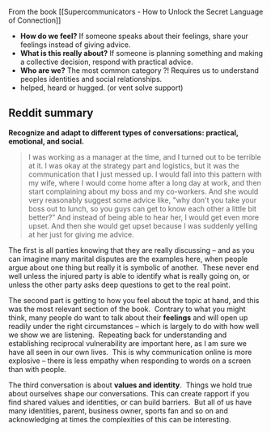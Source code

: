 From the book [[Supercommunicators - How to Unlock the Secret Language of Connection]]

- **How do we feel?** 
  If someone speaks about their feelings, share your feelings instead of giving advice.
- **What is this really about?**
  If someone is planning something and making a collective decision, respond with practical advice.
- **Who are we?**
  The most common category ?!
  Requires us to understand peoples identities and social relationships.
- helped, heard or hugged. (or vent solve support)

## Reddit summary

**Recognize and adapt to different types of conversations: practical, emotional, and social.**  

> I was working as a manager at the time, and I turned out to be terrible at it. I was okay at the strategy part and logistics, but it was the communication that I just messed up. I would fall into this pattern with my wife, where I would come home after a long day at work, and then start complaining about my boss and my co-workers. And she would very reasonably suggest some advice like, "why don't you take your boss out to lunch, so you guys can get to know each other a little bit better?" And instead of being able to hear her, I would get even more upset. And then she would get upset because I was suddenly yelling at her just for giving me advice.

The first is all parties knowing that they are really discussing – and as you can imagine many marital disputes are the examples here, when people argue about one thing but really it is symbolic of another.  These never end well unless the injured party is able to identify what is really going on, or unless the other party asks deep questions to get to the real point.

The second part is getting to how you feel about the topic at hand, and this was the most relevant section of the book.  Contrary to what you might think, many people do want to talk about their **feelings** and will open up readily under the right circumstances – which is largely to do with how well we show we are listening.  Repeating back for understanding and establishing reciprocal vulnerability are important here, as I am sure we have all seen in our own lives.  This is why communication online is more explosive – there is less empathy when responding to words on a screen than with people.

The third conversation is about **values and identity**.  Things we hold true about ourselves shape our conversations. This can create rapport if you find shared values and identities, or can build barriers.  But all of us have many identities, parent, business owner, sports fan and so on and acknowledging at times the complexities of this can be interesting.